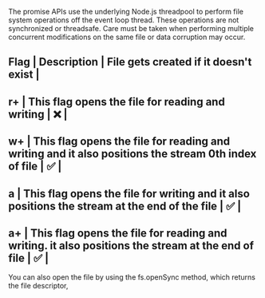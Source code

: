 The promise APIs use the underlying Node.js threadpool to perform file system operations off the event loop thread. These operations are not synchronized or threadsafe. Care must be taken when performing multiple concurrent modifications on the same file or data corruption may occur.

**Flag**	| **Description**	 | **File gets created if it doesn't exist**  |
-----------------------------------------------------------------
r+	    | This flag opens the file for reading and writing	| ❌  |
-----------------------------------------------------------------
w+	    | This flag opens the file for reading and writing and it also positions the stream 0th index of file | ✅ |
-------------------------------------------------------------------------------------------------------------------
a	    | This flag opens the file for writing and it also positions the stream at the end of the file	| ✅ |
-------------------------------------------------------------------------------------------------------------------
a+	    | This flag opens the file for reading and writing. it also positions the stream at the end of file | ✅ |
-------------------------------------------------------------------------------------------------------------------


You can also open the file by using the fs.openSync method, which returns the file descriptor, 